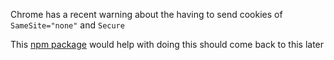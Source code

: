 Chrome has a recent warning about the having to send cookies of 
`SameSite="none"` and `Secure`

This [npm package](https://www.npmjs.com/package/express-session#cookiesamesite) would help with doing this
should come back to this later